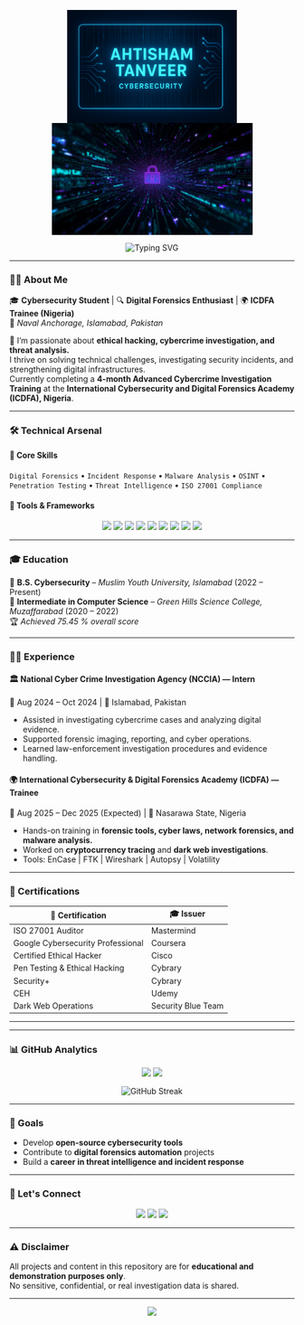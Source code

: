 <p align="center" style="line-height:0;"> <img src="https://github.com/AhtishamTanveer/AhtishamTanveer/blob/main/banner.png" width="300"/> <img src="https://github.com/AhtishamTanveer/AhtishamTanveer/blob/main/banner-bg.jpg" width="355"/> </p>

<!-- ========================================= -->
<!-- 🌐 Muhammad Ahtisham Tanveer GitHub README -->
<!-- ========================================= -->
<!-- Animated Header -->
<p align="center">
  <img src="https://readme-typing-svg.herokuapp.com?font=Fira+Code&pause=1000&center=true&vCenter=true&width=650&lines=👋+Hi%2C+I'm+Ahtisham+Tanveer!;Cybersecurity+Student+%7C+Digital+Forensics+Enthusiast;ICDFA+Nigeria+Trainee+%7C;Passionate+About+Threat+Intelligence+%26+Forensics" alt="Typing SVG" />
</p>

---

### 🧑‍💻 About Me  

🎓 **Cybersecurity Student** | 🔍 **Digital Forensics Enthusiast** | 🌍 **ICDFA Trainee (Nigeria)**  
📍 *Naval Anchorage, Islamabad, Pakistan*  

💬 I’m passionate about **ethical hacking, cybercrime investigation, and threat analysis.**  
I thrive on solving technical challenges, investigating security incidents, and strengthening digital infrastructures.  
Currently completing a **4-month Advanced Cybercrime Investigation Training** at the **International Cybersecurity and Digital Forensics Academy (ICDFA), Nigeria**.

---

### 🛠️ Technical Arsenal  

#### 🧠 Core Skills  
`Digital Forensics` • `Incident Response` • `Malware Analysis` • `OSINT` • `Penetration Testing` • `Threat Intelligence` • `ISO 27001 Compliance`

#### 🧰 Tools & Frameworks  

<p align="center">
  <img src="https://img.shields.io/badge/Wireshark-1679A7?style=for-the-badge&logo=wireshark&logoColor=white"/>
  <img src="https://img.shields.io/badge/Autopsy-00599C?style=for-the-badge&logoColor=white"/>
  <img src="https://img.shields.io/badge/FTK-0078D4?style=for-the-badge&logoColor=white"/>
  <img src="https://img.shields.io/badge/Volatility-3C3C3D?style=for-the-badge&logoColor=white"/>
  <img src="https://img.shields.io/badge/Metasploit-2E86C1?style=for-the-badge&logoColor=white"/>
  <img src="https://img.shields.io/badge/Nmap-3A75C4?style=for-the-badge&logoColor=white"/>
  <img src="https://img.shields.io/badge/Linux-333333?style=for-the-badge&logo=linux&logoColor=white"/>
  <img src="https://img.shields.io/badge/Windows-0078D6?style=for-the-badge&logo=windows&logoColor=white"/>
  <img src="https://img.shields.io/badge/Python-3776AB?style=for-the-badge&logo=python&logoColor=white"/>
</p>

---

### 🎓 Education  

📘 **B.S. Cybersecurity** – *Muslim Youth University, Islamabad* (2022 – Present)  
📗 **Intermediate in Computer Science** – *Green Hills Science College, Muzaffarabad* (2020 – 2022)  
🏆 *Achieved 75.45 % overall score*

---

### 🧑‍💼 Experience  

#### 🏛 National Cyber Crime Investigation Agency (NCCIA) — Intern  
📆 Aug 2024 – Oct 2024 | 📍 Islamabad, Pakistan  
- Assisted in investigating cybercrime cases and analyzing digital evidence.  
- Supported forensic imaging, reporting, and cyber operations.  
- Learned law-enforcement investigation procedures and evidence handling.

#### 🌍 International Cybersecurity & Digital Forensics Academy (ICDFA) — Trainee  
📆 Aug 2025 – Dec 2025 (Expected) | 📍 Nasarawa State, Nigeria  
- Hands-on training in **forensic tools, cyber laws, network forensics, and malware analysis.**  
- Worked on **cryptocurrency tracing** and **dark web investigations**.  
- Tools: EnCase | FTK | Wireshark | Autopsy | Volatility

---

### 🧾 Certifications  

| 🏅 Certification | 🎓 Issuer |
|------------------|-----------|
| ISO 27001 Auditor | Mastermind |
| Google Cybersecurity Professional | Coursera |
| Certified Ethical Hacker | Cisco |
| Pen Testing & Ethical Hacking | Cybrary |
| Security+ | Cybrary |
| CEH | Udemy |
| Dark Web Operations | Security Blue Team |

---
---

### 📊 GitHub Analytics  

<p align="center">
  <img src="https://github-readme-stats.vercel.app/api?username=AhtishamTanveer&show_icons=true&theme=tokyonight&hide_border=true" height="165px"/>
  <img src="https://github-readme-stats.vercel.app/api/top-langs/?username=AhtishamTanveer&layout=compact&theme=tokyonight&hide_border=true" height="165px"/>
</p>

<p align="center">
  <img src="https://github-readme-streak-stats.herokuapp.com?user=AhtishamTanveer&theme=tokyonight&hide_border=true" alt="GitHub Streak"/>
</p>

---

### 🚀 Goals  

- Develop **open-source cybersecurity tools**  
- Contribute to **digital forensics automation** projects  
- Build a **career in threat intelligence and incident response**  

---

### 💬 Let's Connect  

<p align="center">
  <a href="mailto:bcy222002@myu.edu.pk"><img src="https://img.shields.io/badge/Email-D14836?style=for-the-badge&logo=gmail&logoColor=white"/></a>
  <a href="https://www.linkedin.com/in/muhammad-ahtisham-0b36b0316"><img src="https://img.shields.io/badge/LinkedIn-0A66C2?style=for-the-badge&logo=linkedin&logoColor=white"/></a>
  <a href="https://github.com/AhtishamTanveer"><img src="https://img.shields.io/badge/GitHub-181717?style=for-the-badge&logo=github&logoColor=white"/></a>
</p>

---

### ⚠️ Disclaimer  
All projects and content in this repository are for **educational and demonstration purposes only**.  
No sensitive, confidential, or real investigation data is shared.

---

<p align="center">
  <img src="https://capsule-render.vercel.app/api?type=waving&color=0:00264D,100:0078D4&height=100&section=footer"/>
</p>
